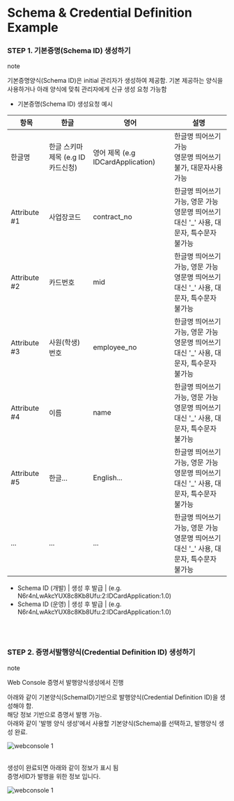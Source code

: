 Schema & Credential Definition Example
================

### STEP 1. 기본증명(Schema ID) 생성하기 

<div class="admonition note">
<p class="admonition-title">note</p>
<p> 기본증명양식(Schema ID)은 initial 관리자가 생성하여 제공함. 기본 제공하는 양식을 사용하거나 아래 양식에 맞춰 관리자에게 신규 생성 요청 가능함  </p>
</div>

- 기본증명(Schema ID) 생성요청 예시

 항목 | 한글 | 영어 | 설명
 --- | --- | --- | ---
 한글명 | 한글 스키마 제목 (e.g ID 카드신청) | 영어 제목 (e.g IDCardApplication) | 한글명 띄어쓰기 가능 <br>영문명 띄어쓰기 불가, 대문자사용 가능
 Attribute #1 | 사업장코드 | contract_no | 한글명 띄어쓰기 가능, 영문 가능 <br>영문명 띄어쓰기 대신 '_' 사용, 대문자, 특수문자 불가능
 Attribute #2 | 카드번호  | mid | 한글명 띄어쓰기 가능, 영문 가능 <br>영문명 띄어쓰기 대신 '_' 사용, 대문자, 특수문자 불가능
 Attribute #3 | 사원(학생)번호 | employee_no | 한글명 띄어쓰기 가능, 영문 가능 <br>영문명 띄어쓰기 대신 '_' 사용, 대문자, 특수문자 불가능
 Attribute #4 | 이름 | name | 한글명 띄어쓰기 가능, 영문 가능 <br>영문명 띄어쓰기 대신 '_' 사용, 대문자, 특수문자 불가능
 Attribute #5 | 한글... | English... | 한글명 띄어쓰기 가능, 영문 가능 <br>영문명 띄어쓰기 대신 '_' 사용, 대문자, 특수문자 불가능
 ... | ... | ... | 한글명 띄어쓰기 가능, 영문 가능 <br>영문명 띄어쓰기 대신 '_' 사용, 대문자, 특수문자 불가능


- Schema ID (개발) | 생성 후 발급  | (e.g. N6r4nLwAkcYUX8c8Kb8Ufu:2:IDCardApplication:1.0)
- Schema ID (운영) | 생성 후 발급  | (e.g. N6r4nLwAkcYUX8c8Kb8Ufu:2:IDCardApplication:1.0) 
 
<br><br>

### STEP 2. 증명서발행양식(Credential Definition ID) 생성하기 


<div class="admonition note">
<p class="admonition-title">note</p>
<p> Web Console 증명서 발행양식생성에서 진행  </p>
</div>

아래와 같이 기본양식(SchemaID)기반으로 발행양식(Credential Definition ID)을 생성해야 함.<br>
해당 정보 기반으로 증명서 발행 가능.<br>
아래와 같이 '발행 양식 생성'에서 사용할 기본양식(Schema)를 선택하고, 발행양식 생성 완료.

![webconsole 1](img/web_console_create_creddefid.png)


<br>
생성이 완료되면 아래와 같이 정보가 표시 됨<br>
증명서ID가 발행을 위한 정보 입니다.<br>

![webconsole 1](img/web_console_creddefid_complete.png)